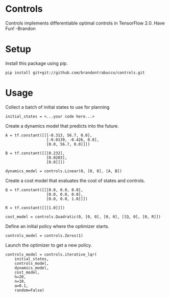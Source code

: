 # Controls

Controls implements differentiable optimal controls in TensorFlow 2.0. Have Fun! -Brandon

# Setup

Install this package using pip.

```
pip install git+git://github.com/brandontrabucco/controls.git
```

# Usage

Collect a batch of initial states to use for planning

```
initial_states = <...your code here...>
```

Create a dynamics model that predicts into the future.

```
A = tf.constant([[[-0.313, 56.7, 0.0],
                  [-0.0139, -0.426, 0.0],
                  [0.0, 56.7, 0.0]]])

B = tf.constant([[[0.232],
                  [0.0203],
                  [0.0]]])

dynamics_model = controls.Linear(0, [0, 0], [A, B])
```

Create a cost model that evaluates the cost of states and controls.

```
Q = tf.constant([[[0.0, 0.0, 0.0],
                  [0.0, 0.0, 0.0],
                  [0.0, 0.0, 1.0]]])

R = tf.constant([[[1.0]]])

cost_model = controls.Quadratic(0, [0, 0], [0, 0], [[Q, 0], [0, R]])
```

Define an initial policy where the optimizer starts.

```
controls_model = controls.Zeros(1)
```

Launch the optimizer to get a new policy.

```
controls_model = controls.iterative_lqr(
    initial_states,
    controls_model,
    dynamics_model,
    cost_model,
    h=20,
    n=10,
    a=0.1,
    random=False)
```

